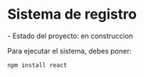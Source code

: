 <h1>Sistema de registro</h1>
- Estado del proyecto: en construccion


Para ejecutar el sistema, debes poner: 

```npm install react```
